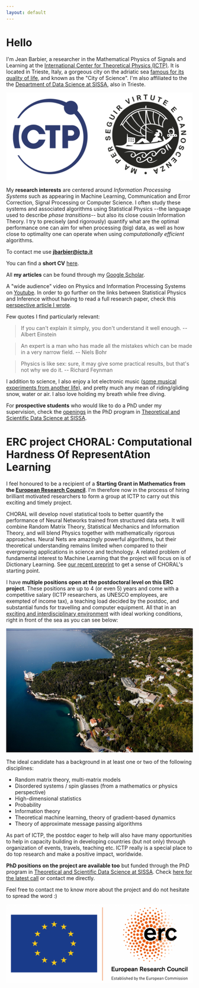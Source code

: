 ```yaml
---
layout: default
---
```



# Hello

I'm Jean Barbier, a researcher in the Mathematical Physics of Signals and Learning at the [International Center for Theoretical Physics (ICTP)](https://www.ictp.it/). It is located in Trieste, Italy, a gorgeous city on the adriatic sea [famous for its quality of life](https://www.italofile.com/best-places-to-live-in-italy-2021/), and known as the "City of Science". I'm also affiliated to the the [Department of Data Science at SISSA](https://datascience.sissa.it/), also in Trieste. 

![logos](./docs/logos.png)

My **research interests** are centered around _Information Processing Systems_ such as appearing in Machine Learning, Communication and Error Correction, Signal Processing or Computer Science. I often study these systems and associated algorithms using Statistical Physics --the language used to describe _phase transitions_-- but also its close cousin Information Theory. I try to precisely (and rigorously) quantify what are the optimal performance one can aim for when processing (big) data, as well as how close to optimality one can operate when using _computationally efficient_ algorithms. 

To contact me use **jbarbier@ictp.it**

You can find a **short CV** [here](./docs/cv.pdf).

All **my articles** can be found through my [Google Scholar](https://scholar.google.com/citations?user=yeE5qqIAAAAJ&hl=en).

A "wide audience" video on Physics and Information Processing Systems on [Youtube](https://www.youtube.com/watch?v=q1VO5dmymFM&t=5s&ab_channel=ICTPMathematics). In order to go further on the links between Statistical Physics and Inference without having to read a full research paper, check this [perspective article I wrote](https://arxiv.org/pdf/2010.14863.pdf). 

Few quotes I find particularly relevant:

> If you can't explain it simply, you don't understand it well enough. -- Albert Einstein
 
> An expert is a man who has made all the mistakes which can be made in a very narrow field. -- Niels Bohr

> Physics is like sex: sure, it may give some practical results, but that's not why we do it. -- Richard Feynman

I addition to science, I also enjoy a lot electronic music ([some musical experiments from another life](https://soundcloud.com/junkosaur)), and pretty much any mean of riding/gliding snow, water or air. I also love holding my breath while free diving.

For **prospective students** who would like to do a PhD under my supervision, check the [openings](https://pica.cineca.it/sissa/phd-datascience-01-2022/) in the PhD program in [Theoretical and Scientific Data Science at SISSA](https://datascience.sissa.it/phd-in-theoretical-and-scientific-data-science).

# ERC project CHORAL: Computational Hardness Of RepresentAtion Learning

I feel honoured to be a recipient of a **Starting Grant in Mathematics from the [European Research Council](https://erc.europa.eu/news/erc-2021-starting-grants-results?fbclid=IwAR0-AB0MH9WFvlv3Ynp9Z6EMXy_0igRVLsIAiUlB7h79ftnLslV5Pxv_Qp8)**. I'm therefore now in the process of hiring brilliant motivated researchers to form a group at ICTP to carry out this exciting and timely project. 

CHORAL will develop novel statistical tools to better quantify the performance of Neural Networks trained from structured data sets. It will combine Random Matrix Theory, Statistical Mechanics and Information Theory, and will blend Physics together with mathematically rigorous approaches. Neural Nets are amazingly powerful algorithms, but their theoretical understanding remains limited when compared to their evergrowing applications in science and technology. A related problem of fundamental interest to Machine Learning that the project will focus on is of Dictionary Learning. See [our recent preprint](https://arxiv.org/pdf/2109.06610.pdf) to get a sense of CHORAL's starting point.

I have **multiple positions open at the postdoctoral level on this ERC project**. These positions are up to 4 (or even 5) years and come with a competitive salary (ICTP researchers, as UNESCO employees, are exempted of income tax), a teaching load decided by the postdoc, and substantial funds for travelling and computer equipment. All that in an [exciting and interdisciplinary environment](https://www.ictp.it/research/qls.aspx) with ideal working conditions, right in front of the sea as you can see below:

![ICTP](./docs/ictpView.jpg)

The ideal candidate has a background in at least one or two of the following disciplines:

* Random matrix theory, multi-matrix models
* Disordered systems / spin glasses (from a mathematics or physics perspective)
* High-dimensional statistics 
* Probability
* Information theory
* Theoretical machine learning, theory of gradient-based dynamics
* Theory of approximate message passing algorithms

As part of ICTP, the postdoc eager to help will also have many opportunities to help in capacity building in developing countries (but not only) through organization of events, travels, teaching etc. ICTP really is a special place to do top research and make a positive impact, worldwide.

**PhD positions on the project are available too** but funded through the PhD program in [Theoretical and Scientific Data Science at SISSA](https://datascience.sissa.it/phd-in-theoretical-and-scientific-data-science). Check [here for the latest call](https://pica.cineca.it/sissa/phd-datascience-01-2022/) or contact me directly.

Feel free to contact me to know more about the project and do not hesitate to spread the word :)

![ERC](./docs/ERC.png)
